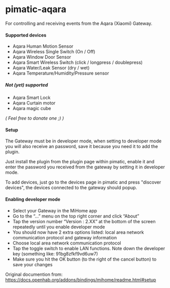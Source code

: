 pimatic-aqara
=======================

For controlling and receiving events from the Aqara (Xiaomi) Gateway.

#### Supported devices

- Aqara Human Motion Sensor 
- Aqara Wireless Single Switch (On / Off)
- Aqara Window Door Sensor
- Aqara Smart Wireless Switch (click / longpress / doublepress)
- Aqara Water/Leak Sensor (dry / wet)
- Aqara Temperature/Humidity/Pressure sensor

##### Not (yet) supported
 - Aqara Smart Lock
 - Aqara Curtain motor
 - Aqara magic cube
 
*( Feel free to donate one ;) )*

#### Setup
The Gateway must be in developer mode, when setting to developer mode you will also receive an password, save it because you need it to add the plugin.

Just install the plugin from the plugin page within pimatic, enable it and enter the password you received from the gateway by setting it in developer mode.

To add devices, just go to the devices page in pimatic and press "discover devices", the devices connected to the gateway should popup.

 
#### Enabling developer mode
 
- Select your Gateway in the MiHome app
- Go to the “…” menu on the top right corner and click “About”
- Tap the version number “Version : 2.XX” at the bottom of the screen repeatedly until you enable developer mode
- You should now have 2 extra options listed: local area network communication protocol and gateway information
- Choose local area network communication protocol
- Tap the toggle switch to enable LAN functions. Note down the developer key (something like: 91bg8zfkf9vd6uw7)
- Make sure you hit the OK button (to the right of the cancel button) to save your changes

Original documention from:
https://docs.openhab.org/addons/bindings/mihome/readme.html#setup